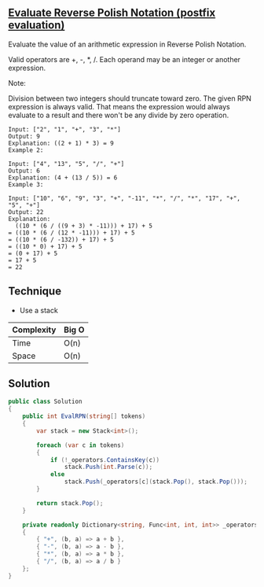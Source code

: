 ## [Evaluate Reverse Polish Notation (postfix evaluation)](https://leetcode.com/problems/evaluate-reverse-polish-notation/)


Evaluate the value of an arithmetic expression in Reverse Polish Notation.

Valid operators are +, -, *, /. Each operand may be an integer or another expression.

Note:

Division between two integers should truncate toward zero.
The given RPN expression is always valid. That means the expression would always evaluate to a result and there won't be any divide by zero operation.

```
Input: ["2", "1", "+", "3", "*"]
Output: 9
Explanation: ((2 + 1) * 3) = 9
Example 2:

Input: ["4", "13", "5", "/", "+"]
Output: 6
Explanation: (4 + (13 / 5)) = 6
Example 3:

Input: ["10", "6", "9", "3", "+", "-11", "*", "/", "*", "17", "+", "5", "+"]
Output: 22
Explanation:
  ((10 * (6 / ((9 + 3) * -11))) + 17) + 5
= ((10 * (6 / (12 * -11))) + 17) + 5
= ((10 * (6 / -132)) + 17) + 5
= ((10 * 0) + 17) + 5
= (0 + 17) + 5
= 17 + 5
= 22
```

## Technique

* Use a stack

| Complexity | Big O |
|------------|-------|
| Time       | O(n)  |
| Space      | O(n)  |

## Solution

```csharp
public class Solution
{
    public int EvalRPN(string[] tokens)
    {
        var stack = new Stack<int>();

        foreach (var c in tokens)
        {
            if (!_operators.ContainsKey(c))
                stack.Push(int.Parse(c));
            else
                stack.Push(_operators[c](stack.Pop(), stack.Pop()));
        }

        return stack.Pop();
    }

    private readonly Dictionary<string, Func<int, int, int>> _operators = new()
    {
        { "+", (b, a) => a + b },
        { "-", (b, a) => a - b },
        { "*", (b, a) => a * b },
        { "/", (b, a) => a / b }
    };
}
```
